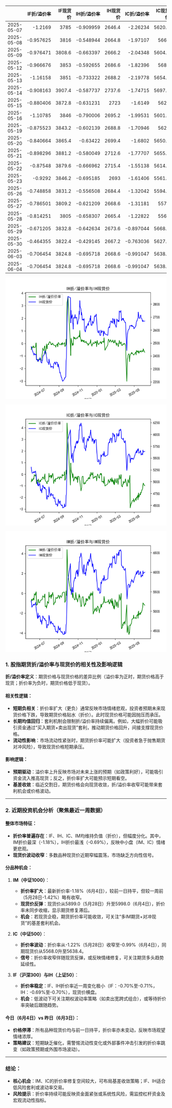 |            |   IF折/溢价率 |   IF现货价 |   IH折/溢价率 |   IH现货价 |   IC折/溢价率 |   IC现货价 |   IM折/溢价率 |   IM现货价 |
|:-----------|--------------:|-----------:|--------------:|-----------:|--------------:|-----------:|--------------:|-----------:|
| 2025-05-07 |     -1.2169   |     3785   |     -0.909959 |     2646.4 |     -2.26234  |     5620.2 |     -2.55739  |     5955.2 |
| 2025-05-08 |     -0.957625 |     3816   |     -0.548944 |     2664.8 |     -1.97107  |     5660   |     -2.2617   |     6018.8 |
| 2025-05-09 |     -0.976471 |     3808.6 |     -0.663397 |     2666.2 |     -2.04348  |     5604.8 |     -2.25057  |     5945.2 |
| 2025-05-12 |     -0.966676 |     3853   |     -0.592655 |     2686.6 |     -1.82396  |     5688   |     -2.1153   |     6037   |
| 2025-05-13 |     -1.16158  |     3851   |     -0.733322 |     2688.2 |     -2.19778  |     5654.6 |     -2.51032  |     5996.6 |
| 2025-05-14 |     -0.908163 |     3907.4 |     -0.587737 |     2737.6 |     -1.74715  |     5697.8 |     -1.90524  |     6043   |
| 2025-05-15 |     -0.880406 |     3872.8 |     -0.631231 |     2723   |     -1.6149   |     5623   |     -1.78364  |     5949   |
| 2025-05-16 |     -1.10785  |     3846   |     -0.790006 |     2695.2 |     -1.99531  |     5601.8 |     -2.21348  |     5933.8 |
| 2025-05-19 |     -0.875523 |     3843.2 |     -0.602139 |     2688.8 |     -1.70946  |     5623   |     -1.96768  |     5975.4 |
| 2025-05-20 |     -0.840664 |     3865.4 |     -0.63422  |     2699.4 |     -1.6802   |     5650.8 |     -2.06014  |     6019.4 |
| 2025-05-21 |     -0.898296 |     3881.2 |     -0.580049 |     2712.6 |     -1.77707  |     5655.6 |     -2.14574  |     6000.6 |
| 2025-05-22 |     -0.87548  |     3879.6 |     -0.666962 |     2715.4 |     -1.55138  |     5614.8 |     -1.91397  |     5950   |
| 2025-05-23 |     -0.9292   |     3846.2 |     -0.695185 |     2693   |     -1.61406  |     5561.8 |     -1.96463  |     5872   |
| 2025-05-26 |     -0.748858 |     3831.2 |     -0.556508 |     2684.4 |     -1.32042  |     5594.6 |     -1.72151  |     5925   |
| 2025-05-27 |     -0.786501 |     3809.2 |     -0.621209 |     2668.6 |     -1.31181  |     5578   |     -1.55547  |     5915   |
| 2025-05-28 |     -0.814251 |     3805   |     -0.658307 |     2665.4 |     -1.22822  |     5568   |     -1.42796  |     5899   |
| 2025-05-29 |     -0.671205 |     3832.8 |     -0.642634 |     2673.6 |     -0.897044 |     5668.6 |     -0.961935 |     6031   |
| 2025-05-30 |     -0.464355 |     3822.4 |     -0.429145 |     2667.2 |     -0.763036 |     5627.8 |     -1.00489  |     5966   |
| 2025-06-03 |     -0.706454 |     3824.8 |     -0.695718 |     2668.6 |     -0.991047 |     5638.4 |     -1.18676  |     5998   |
| 2025-06-04 |     -0.706454 |     3824.8 |     -0.695718 |     2668.6 |     -0.991047 |     5638.4 |     -1.18676  |     5998   |![图](Stock_index_IF.png)

![图](Stock_index_IH.png)

![图](Stock_index_IC.png)

![图](Stock_index_IM.png)



### 1. 股指期货折/溢价率与现货价的相关性及影响逻辑  
**折/溢价率定义**：期货价格与现货价格的差异比例（溢价率为正时，期货价格高于现货；折价率为负时，期货价格低于现货）。  

#### 相关性逻辑：  
- **短期负相关**：折价率扩大（更负）通常反映市场情绪悲观，投资者预期未来现货价格下跌，导致期货价格贴水（折价）。此时现货价格可能因抛压而承压。  
- **长期均值回归**：套利机制会限制折/溢价率持续偏离。例如，大幅折价可能吸引资金通过“买入期货+卖出现货”套利，推动期货价格回升，间接支撑现货价格。  
- **流动性影响**：市场流动性紧张时，期货折价率可能扩大（投资者急于抛售期货对冲风险），导致现货价格短期承压。  

#### 影响逻辑：  
- **预期驱动**：溢价率上升反映市场对未来上涨的预期（如政策利好），可能吸引资金流入推高现货；反之，折价率扩大可能预示短期看空。  
- **基差收敛**：临近交割日，期货价格会向现货收敛，折/溢价率收窄可能带来套利机会或价格波动。  

---

### 2. 近期投资机会分析（聚焦最近一周数据）  

#### **整体市场特征**：  
- **折价率普遍存在**：IF、IH、IC、IM均维持负值（折价），但幅度分化。其中，IM折价最深（-1.18%），IH折价最浅（-0.69%），反映中小盘（IM、IC）情绪更悲观。  
- **现货价波动收窄**：多数品种现货价近期窄幅震荡，市场缺乏方向性信号。  

#### **分品种机会**：  
1. **IM（中证1000）**：  
   - **折价率扩大**：最新折价率-1.18%（6月4日），较前一日持平，但较一周前（5月28日-1.42%）略有收窄。  
   - **现货价反弹**：现货价从5899.0（5月28日）升至5998.0（6月4日），折价率未同步收缩，显示期货修复滞后。  
   - **机会**：若现货企稳，期货折价率可能收敛，可关注“多IM期货+对冲现货”的基差套利机会。  

2. **IC（中证500）**：  
   - **折价率波动**：折价率从-1.22%（5月28日）收窄至-0.99%（6月4日），同期现货价从5568.0升至5638.4。  
   - **信号**：折价率收窄伴随现货反弹，或反映情绪修复，可关注期货多头趋势延续性。  

3. **IF（沪深300）与IH（上证50）**：  
   - **折价率稳定**：IF、IH折价率近一周变化极小（IF：-0.70%至-0.71%，IH：-0.69%至-0.70%），现货价横盘。  
   - **机会**：低波动下可关注期权波动率策略（如卖出宽跨式组合），或等待折价率突破后跟随趋势。  

#### **今日（6月4日）vs 昨日（6月3日）**：  
- **价格停滞**：所有品种现货价均与前一日持平，折价率亦未变动，反映市场观望情绪浓厚。  
- **策略建议**：短期缺乏催化，需警惕流动性变化或外部事件冲击引发的折价率跳变（如政策预期或外围市场波动）。  

---

### **结论**：  
- **核心机会**：IM、IC的折价率修复空间较大，可布局基差收敛策略；IF、IH适合低风险套利或波动率交易。  
- **风险提示**：折价率持续可能反映资金面紧张或系统性风险，需监控杠杆资金及宏观流动性指标。

